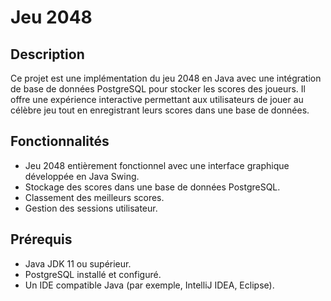 # Jeu 2048

## Description
Ce projet est une implémentation du jeu 2048 en Java avec une intégration de base de données PostgreSQL pour stocker les scores des joueurs. Il offre une expérience interactive permettant aux utilisateurs de jouer au célèbre jeu tout en enregistrant leurs scores dans une base de données.

## Fonctionnalités
- Jeu 2048 entièrement fonctionnel avec une interface graphique développée en Java Swing.
- Stockage des scores dans une base de données PostgreSQL.
- Classement des meilleurs scores.
- Gestion des sessions utilisateur.

## Prérequis
- Java JDK 11 ou supérieur.
- PostgreSQL installé et configuré.
- Un IDE compatible Java (par exemple, IntelliJ IDEA, Eclipse).
